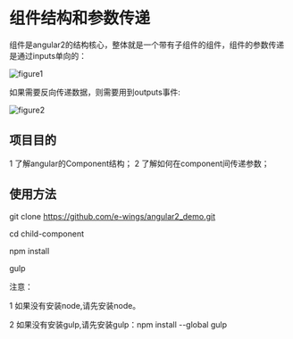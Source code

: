 # 组件结构和参数传递
组件是angular2的结构核心，整体就是一个带有子组件的组件，组件的参数传递是通过inputs单向的：

![figure1](http://dab1nmslvvntp.cloudfront.net/wp-content/uploads/2016/02/1454391007angular2-components-inputs-and-outputs01-component-hierarchy-behaviour.png)

如果需要反向传递数据，则需要用到outputs事件:

![figure2](http://dab1nmslvvntp.cloudfront.net/wp-content/uploads/2016/02/1454391011angular2-components-inputs-and-outputs02-one-way-data-flow-down-hierarchy.png)

## 项目目的
1 了解angular的Component结构；
2 了解如何在component间传递参数；

## 使用方法

git clone https://github.com/e-wings/angular2_demo.git

cd child-component

npm install

gulp

注意：

1 如果没有安装node,请先安装node。

2 如果没有安装gulp,请先安装gulp：npm install --global gulp
